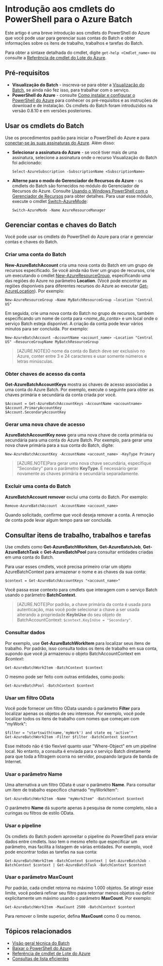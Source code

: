 <properties
   pageTitle="Introdução aos cmdlets do PowerShell para o Lote do Azure | Microsoft Azure"
   description="Introduz os cmdlets do PowerShell do Azure usados para gerenciar o serviço Azure Batch"
   services="batch"
   documentationCenter=""
   authors="dlepow"
   manager="timlt"
   editor=""/>

<tags
   ms.service="batch"
   ms.devlang="NA"
   ms.topic="get-started-article"
   ms.tgt_pltfrm="powershell"
   ms.workload="big-compute"
   ms.date="05/29/2015"
   ms.author="danlep"/>

# Introdução aos cmdlets do PowerShell para o Azure Batch
Este artigo é uma breve introdução aos cmdlets do PowerShell do Azure que você pode usar para gerenciar suas contas do Batch e obter informações sobre os itens de trabalho, trabalhos e tarefas do Batch.

Para obter a sintaxe detalhada do cmdlet, digite `get-help <Cmdlet_name>` ou consulte a [Referência de cmdlet do Lote do Azure](https://msdn.microsoft.com/library/azure/mt125957.aspx).


## Pré-requisitos

* **Visualização do Batch** - inscreva-se para obter a [Visualização do Batch](https://account.windowsazure.com/PreviewFeatures), se ainda não fez isso, para trabalhar com o serviço.
* **PowerShell do Azure** - consulte [Como instalar e configurar o PowerShell do Azure](../powershell-install-configure.md) para conhecer os pré-requisitos e as instruções de download e de instalação. Os cmdlets do Batch foram introduzidos na versão 0.8.10 e em versões posteriores.

## Usar os cmdlets do Batch

Use os procedimentos padrão para iniciar o PowerShell do Azure e para [conectar-se às suas assinaturas do Azure](../powershell-install-configure.md#Connect). Além disso:

* **Selecionar a assinatura do Azure** - se você tiver mais de uma assinatura, selecione a assinatura onde o recurso Visualização do Batch foi adicionado:

    ```
    Select-AzureSubscription -SubscriptionName <SubscriptionName>
    ```

* **Alterne para o modo do Gerenciador de Recursos do Azure** - os cmdlets do Batch são fornecidos no módulo do Gerenciador de Recursos do Azure. Consulte [Usando o Windows PowerShell com o Gerenciador de Recursos](../powershell-azure-resource-manager.md) para obter detalhes. Para usar esse módulo, execute o cmdlet [Switch-AzureMode](https://msdn.microsoft.com/library/dn722470.aspx):

    ```
    Switch-AzureMode -Name AzureResourceManager
    ```

## Gerenciar contas e chaves do Batch

Você pode usar os cmdlets do PowerShell do Azure para criar e gerenciar contas e chaves do Batch.

### Criar uma conta do Batch

**New-AzureBatchAccount** cria uma nova conta do Batch em um grupo de recursos especificado. Se você ainda não tiver um grupo de recursos, crie um executando o cmdlet [New-AzureResourceGroup](https://msdn.microsoft.com/library/dn654594.aspx), especificando uma das regiões do Azure no parâmetro **Location**. (Você pode encontrar as regiões disponíveis para diferentes recursos do Azure ao executar [Get-AzureLocation](https://msdn.microsoft.com/library/dn654582.aspx)). Por exemplo:

```
New-AzureResourceGroup –Name MyBatchResourceGroup –location "Central US"
```

Em seguida, crie uma nova conta do Batch no grupo de recursos, também especificando um nome de conta para <*nome_da_conta*> e um local onde o serviço Batch esteja disponível. A criação da conta pode levar vários minutos para ser concluída. Por exemplo:

```
New-AzureBatchAccount –AccountName <account_name> –Location "Central US" –ResourceGroupName MyBatchResourceGroup
```

> [AZURE.NOTE]O nome da conta do Batch deve ser exclusivo no Azure, conter entre 3 e 24 caracteres e usar somente números e letras minúsculas.

### Obter chaves de acesso da conta
**Get-AzureBatchAccountKeys** mostra as chaves de acesso associadas a uma conta do Azure Batch. Por exemplo, execute o seguinte para obter as chaves primária e secundária da conta criada por você.

```
$Account = Get-AzureBatchAccountKeys –AccountName <accountname>
$Account.PrimaryAccountKey
$Account.SecondaryAccountKey
```

### Gerar uma nova chave de acesso
**AzureBatchAccountKey novo** gera uma nova chave de conta primária ou secundária para uma conta do Azure Batch. Por exemplo, para gerar uma nova chave primária para a sua conta do Batch, digite:

```
New-AzureBatchAccountKey -AccountName <account_name> -KeyType Primary
```

> [AZURE.NOTE]Para gerar uma nova chave secundária, especifique "Secondary" para o parâmetro **KeyType**. É necessário gerar novamente as chaves primária e secundária separadamente.

### Excluir uma conta do Batch
**AzureBatchAccount remover** exclui uma conta do Batch. Por exemplo:

```
Remove-AzureBatchAccount -AccountName <account_name>
```

Quando solicitado, confirme que você deseja remover a conta. A remoção de conta pode levar algum tempo para ser concluída.

## Consultar itens de trabalho, trabalhos e tarefas

Use cmdlets como **Get-AzureBatchWorkItem**, **Get-AzureBatchJob**, **Get-AzureBatchTask** e **Get-AzureBatchPool** para consultar entidades criadas em uma conta do Batch.

Para usar esses cmdlets, você precisa primeiro criar um objeto AzureBatchContext para armazenar o nome e as chaves da sua conta:

```
$context = Get-AzureBatchAccountKeys "<account_name>"
```

Você passa esse contexto para cmdlets que interagem com o serviço Batch usando o parâmetro **BatchContext**.

> [AZURE.NOTE]Por padrão, a chave primária da conta é usada para autenticação, mas você pode selecionar a chave a ser usada alterando a propriedade **KeyInUse** do seu objeto de BatchAccountContext: ```$context.KeyInUse = "Secondary"```.


### Consultar dados

Por exemplo, use **Get-AzureBatchWorkItem** para localizar seus itens de trabalho. Por padrão, isso consulta todos os itens de trabalho em sua conta, supondo que você já armazenou o objeto BatchAccountContext em *$context*:

```
Get-AzureBatchWorkItem -BatchContext $context
```

O mesmo pode ser feito com outras entidades, como pools:

```
Get-AzureBatchPool -BatchContext $context
```
### Usar um filtro OData

Você pode fornecer um filtro OData usando o parâmetro **Filter** para localizar apenas os objetos de seu interesse. Por exemplo, você pode localizar todos os itens de trabalho com nomes que começam com "myWork":

```
$filter = "startswith(name,'myWork') and state eq 'active'"
Get-AzureBatchWorkItem -Filter $filter -BatchContext $context
```

Esse método não é tão flexível quanto usar "Where-Object" em um pipeline local. No entanto, a consulta é enviada para o serviço Batch diretamente para que toda a filtragem ocorra no servidor, poupando largura de banda de Internet.

### Usar o parâmetro Name

Uma alternativa a um filtro OData é usar o parâmetro **Name**. Para consultar um item de trabalho específico chamado "myWorkItem":

```
Get-AzureBatchWorkItem -Name "myWorkItem" -BatchContext $context

```
O parâmetro **Name** dá suporte apenas à pesquisa de nome completo, não a curingas ou filtros de estilo OData.

### Usar o pipeline

Os cmdlets do Batch podem aproveitar o pipeline do PowerShell para enviar dados entre cmdlets. Isso tem o mesmo efeito que especificar um parâmetro, mas facilita a listagem de várias entidades. Por exemplo, você pode encontrar todas as tarefas na sua conta:

```
Get-AzureBatchWorkItem -BatchContext $context | Get-AzureBatchJob -BatchContext $context | Get-AzureBatchTask -BatchContext $context
```

### Usar o parâmetro MaxCount

Por padrão, cada cmdlet retorna no máximo 1.000 objetos. Se atingir esse limite, você poderá refinar seu filtro para retornar menos objetos ou definir explicitamente um máximo usando o parâmetro **MaxCount**. Por exemplo:

```
Get-AzureBatchWorkItem -MaxCount 2500 -BatchContext $context

```

Para remover o limite superior, defina **MaxCount** como 0 ou menos.

## Tópicos relacionados
* [Visão geral técnica do Batch](batch-technical-overview.md)
* [Baixar o PowerShell do Azure](http://go.microsoft.com/p/?linkid=9811175)
* [Referência de cmdlet de Lote do Azure](https://msdn.microsoft.com/library/azure/mt125957.aspx)
* [Consultas de lista eficientes](batch-efficient-list-queries.md)

<!---HONumber=58_postMigration-->